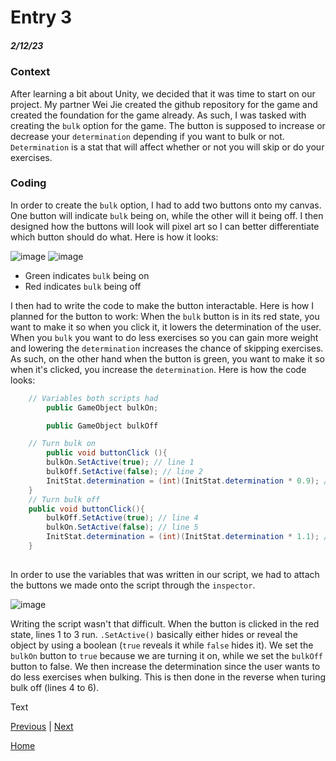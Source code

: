 # Entry 3
##### 2/12/23


### Context 

After learning a bit about Unity, we decided that it was time to start on our project. My partner Wei Jie created the github repository for the game and created the foundation for the game already. As such, I was tasked with creating the `bulk` option for the game. The button is supposed to increase or decrease your `determination` depending if you want to bulk or not. `Determination` is a stat that will affect whether or not you will skip or do your exercises. 

### Coding

In order to create the `bulk` option, I had to add two buttons onto my canvas. One button will indicate `bulk` being on, while the other will it being off. I then designed how the buttons will look will pixel art so I can better differentiate which button should do what. Here is how it looks:

![image](https://user-images.githubusercontent.com/73479590/218335339-9d110e0d-5e17-4207-9edb-11c855c64798.png)
![image](https://user-images.githubusercontent.com/73479590/218335348-d0a8f2cc-8f41-43f7-8524-58cde2852f40.png)

* Green indicates `bulk` being on
* Red indicates `bulk` being off

I then had to write the code to make the button interactable. Here is how I planned for the button to work: When the `bulk` button is in its red state, you want to make it so when you click it, it lowers the determination of the user. When you `bulk` you want to do less exercises so you can gain more weight and lowering the `determination` increases the chance of skipping exercises. As such, on the other hand when the button is green, you want to make it so when it's clicked, you increase the `determination`. Here is how the code looks:

```C#
    // Variables both scripts had
        public GameObject bulkOn;

        public GameObject bulkOff

    // Turn bulk on
        public void buttonClick (){
        bulkOn.SetActive(true); // line 1
        bulkOff.SetActive(false); // line 2
        InitStat.determination = (int)(InitStat.determination * 0.9); // line 3
    }
    // Turn bulk off
    public void buttonClick(){
        bulkOff.SetActive(true); // line 4
        bulkOn.SetActive(false); // line 5
        InitStat.determination = (int)(InitStat.determination * 1.1); // line 6
    }
 
```

In order to use the variables that was written in our script, we had to attach the buttons we made onto the script through the `inspector`.

![image](https://user-images.githubusercontent.com/73479590/218335926-ceacf75f-7222-4151-9a74-9d38eaa267d9.png)

Writing the script wasn't that difficult. When the button is clicked in the red state, lines 1 to 3 run. `.SetActive()` basically either hides or reveal the object by using a boolean (`true` reveals it while `false` hides it). We set the `bulkOn` button to `true` because we are turning it on, while we set the `bulkOff` button to false. We then increase the determination since the user wants to do less exercises when bulking. This is then done in the reverse when turing bulk off (lines 4 to 6).





Text

[Previous](entry02.md) | [Next](entry04.md)

[Home](../README.md)
